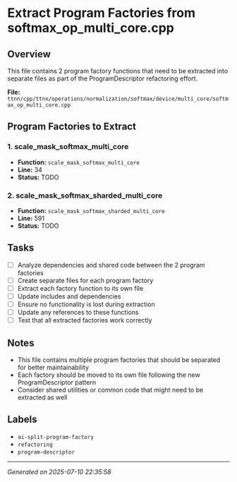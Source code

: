 # Extract Program Factories from softmax_op_multi_core.cpp

## Overview
This file contains 2 program factory functions that need to be extracted into separate files as part of the ProgramDescriptor refactoring effort.

**File:** `ttnn/cpp/ttnn/operations/normalization/softmax/device/multi_core/softmax_op_multi_core.cpp`

## Program Factories to Extract

### 1. scale_mask_softmax_multi_core
- **Function:** `scale_mask_softmax_multi_core`
- **Line:** 34
- **Status:** TODO

### 2. scale_mask_softmax_sharded_multi_core
- **Function:** `scale_mask_softmax_sharded_multi_core`
- **Line:** 591
- **Status:** TODO

## Tasks

- [ ] Analyze dependencies and shared code between the 2 program factories
- [ ] Create separate files for each program factory
- [ ] Extract each factory function to its own file
- [ ] Update includes and dependencies
- [ ] Ensure no functionality is lost during extraction
- [ ] Update any references to these functions
- [ ] Test that all extracted factories work correctly

## Notes
- This file contains multiple program factories that should be separated for better maintainability
- Each factory should be moved to its own file following the new ProgramDescriptor pattern
- Consider shared utilities or common code that might need to be extracted as well

## Labels
- `ai-split-program-factory`
- `refactoring`
- `program-descriptor`

---
*Generated on 2025-07-10 22:35:58*
